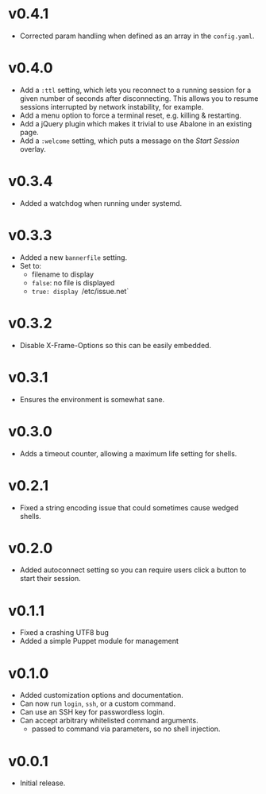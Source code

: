 # v0.4.1

* Corrected param handling when defined as an array in the `config.yaml`.

# v0.4.0

* Add a `:ttl` setting, which lets you reconnect to a running session for a
  given number of seconds after disconnecting. This allows you to resume sessions
  interrupted by network instability, for example.
* Add a menu option to force a terminal reset, e.g. killing & restarting.
* Add a jQuery plugin which makes it trivial to use Abalone in an existing page.
* Add a `:welcome` setting, which puts a message on the *Start Session* overlay.

# v0.3.4

* Added a watchdog when running under systemd.

# v0.3.3

* Added a new `bannerfile` setting.
* Set to:
    * filename to display
    * `false`: no file is displayed
    * `true: display `/etc/issue.net`


# v0.3.2

* Disable X-Frame-Options so this can be easily embedded.

# v0.3.1

* Ensures the environment is somewhat sane.

# v0.3.0

* Adds a timeout counter, allowing a maximum life setting for shells.

# v0.2.1

* Fixed a string encoding issue that could sometimes cause wedged shells.

# v0.2.0

* Added autoconnect setting so you can require users click
  a button to start their session.

# v0.1.1

* Fixed a crashing UTF8 bug
* Added a simple Puppet module for management

# v0.1.0

* Added customization options and documentation.
* Can now run `login`, `ssh`, or a custom command.
* Can use an SSH key for passwordless login.
* Can accept arbitrary whitelisted command arguments.
  * passed to command via parameters, so no shell injection.

# v0.0.1

* Initial release.
